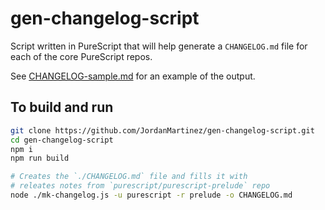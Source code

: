 # gen-changelog-script

Script written in PureScript that will help generate a `CHANGELOG.md` file for each of the core PureScript repos.

See [CHANGELOG-sample.md](./CHANGELOG-sample.md) for an example of the output.

## To build and run

```bash
git clone https://github.com/JordanMartinez/gen-changelog-script.git
cd gen-changelog-script
npm i
npm run build

# Creates the `./CHANGELOG.md` file and fills it with
# releates notes from `purescript/purescript-prelude` repo
node ./mk-changelog.js -u purescript -r prelude -o CHANGELOG.md
```
